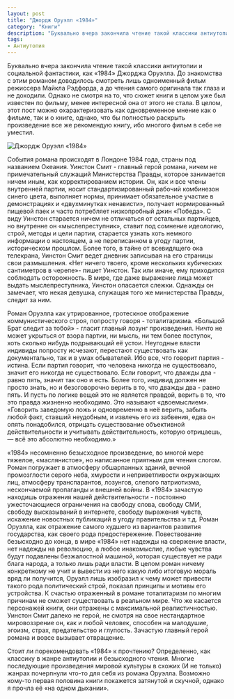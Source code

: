 ```yaml
---
layout: post
title: "Джордж Оруэлл «1984»"
category: "Книги"
description: "Буквально вчера закончила чтение такой классики антиутопии и социальной фантастики, как «1984» Джорджа Оруэлла. До знакомства с этим романом доводилось смотреть лишь одноименный фильм режиссера Майкла Рэдфорда, а до чтения самого оригинала так глаза и не доходили. Однако не смотря на то, что сюжет книги в целом уже был известен по фильму, менее интересной она от этого не стала. В целом, этот пост можно охарактеризовать как одновременное мнение как о фильме, так и о книге, однако, что бы полностью раскрыть произведение все же рекомендую книгу, ибо многого фильм в себе не уместил."
tags:
- Антиутопия
---
```


Буквально вчера закончила чтение такой классики антиутопии и социальной фантастики, как «1984» Джорджа Оруэлла. До знакомства с этим романом доводилось смотреть лишь одноименный фильм режиссера Майкла Рэдфорда, а до чтения самого оригинала так глаза и не доходили. Однако не смотря на то, что сюжет книги в целом уже был известен по фильму, менее интересной она от этого не стала. В целом, этот пост можно охарактеризовать как одновременное мнение как о фильме, так и о книге, однако, что бы полностью раскрыть произведение все же рекомендую книгу, ибо многого фильм в себе не уместил.

![Джордж Оруэлл «1984»](http://i.imgur.com/B1ve2UN.jpg)

События романа происходят в Лондоне 1984 года, страны под названием Океания. Уинстон Смит - главный герой романа, ничем не примечательный служащий Министерства Правды, которое занимается ничем иным, как корректированием истории. Он, как и все члены внутренней партии, носит стандартизированный рабочий комбинезон синего цвета, выполняет нормы, принимает обязательное участие в демонстрациях и «двухминутках ненависти», получает нормированный пищевой паек и часто потребляет низкопробный джин «Победа». С виду Уинстон старается ничем не отличаться от остальных партийцев, но внутренне он «мыслепреступник», ставит под сомнение идеологию, строй, методы и цели партии, старается узнать хоть немного информации о настоящем, а не переписанном в угоду партии, историческом прошлом. Более того, в тайне от всевидящего ока телекрана, Уинстон Смит ведет дневник записывая на его страницы свои размышления. «Нет ничего твоего, кроме нескольких кубических сантиметров в черепе»- пишет Уинстон. Так или иначе, ему приходится соблюдать осторожность. В мире, где даже выражение лица может выдать мыслепреступника, Уинстон опасается слежки. Однажды он замечает, что некая девушка, служащая того же министерства Правды, следит за ним.

Роман Оруэлла как утрированное, гротескное отображение коммунистического строя, попросту говоря - тоталитаризма. «Большой Брат следит за тобой» - гласит главный лозунг произведения. Ничто не может укрыться от взора партии, ни мысль, ни тем более поступок, хоть сколько нибудь подрывающий её устои. Неугодные власти индивиды попросту исчезают, перестают существовать как документально, так и в умах обывателей. Ибо все, что говорит партия - истина. Если партия говорит, что человека никогда не существовало, значит его никогда не существовало. Если говорит, что дважды два - равно пять, значит так оно и есть. Более того, индивид должен не просто знать, но и безоговорочно верить в то, что дважды два - равно пять. И пусть по логике вещей это не является правдой, верить в то, что это правда жизненно необходимо. Это называют «двоемыслием». «Говорить заведомую ложь и одновременно в неё верить, забыть любой факт, ставший неудобным, и извлечь его из забвения, едва он опять понадобился, отрицать существование объективной действительности и учитывать действительность, которую отрицаешь, — всё это абсолютно необходимо.»

«1984» несомненно безысходное произведение, во многой мере тяжелое, «маслянистое», но написанное приятным для чтения слогом. Роман погружает в атмосферу обшарпанных зданий, вечной промозглости серого неба, хмурости и неприветливости окружающих лиц, атмосферу транспарантов, лозунгов, слепого патриотизма, нескончаемой пропаганды и внешней войны. В «1984» зачастую находишь отражения нашей действительности - постоянно ужесточающиеся ограничения на свободу слова, свободу СМИ, свободу высказываний в интернете, свободу выражения чувств, искажение новостных публикаций в угоду правительства и т.д. Роман Оруэлла, как отражение самого худшего из вариантов развития государства, как своего рода предостережение. Повествование безысходно до конца, в мире «1984» нет надежды на свержение власти, нет надежды на революцию, а любое инакомыслие, любые чувства будут подавлены безжалостной машиной, которая существует не ради блага народа, а только лишь ради власти. В целом роман ничему конкретному не учит и вывести из него какую либо итоговую мораль вряд ли получится, Оруэлл лишь изобразил к чему может привести такого рода политический строй, показал принципы и мотивы его устройства. К счастью отраженный в романе тоталитаризм по многим причинам не сможет существовать в реальном мире. Что же касается персонажей книги, они отражены с максимальной реалистичностью. Уинстон Смит далеко не герой, не смотря на свое нестандартное мировоззрение он, как и любой человек, способен на малодушие, эгоизм, страх, предательство и глупость. Зачастую главный герой романа и вовсе вызывает отвращение.

Стоит ли порекомендовать «1984» к прочтению? Определенно, как классику в жанре антиутопии и безысходного чтения. Многие последующие произведения мировой культуры в схожих (И не только) жанрах почерпнули что-то для себя из романа Оруэлла. Возможно кому-то первая половина книги покажется затянутой и скучной, однако я прочла её «на одном дыхании».